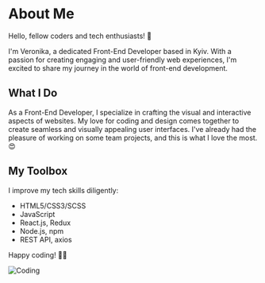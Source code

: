 # About Me

Hello, fellow coders and tech enthusiasts! 👋

I'm Veronika, a dedicated Front-End Developer based in Kyiv. With a passion for creating engaging and user-friendly web experiences, I'm excited to share my journey in the world of front-end development.

## What I Do

As a Front-End Developer, I specialize in crafting the visual and interactive aspects of websites. My love for coding and design comes together to create seamless and visually appealing user interfaces. I've already had the pleasure of working on some team projects, and this is what I love the most.😍

## My Toolbox 

I improve my tech skills diligently:

- HTML5/CSS3/SCSS
- JavaScript
- React.js, Redux
- Node.js, npm
- REST API, axios

Happy coding! 🚀✨

![Coding](https://user-images.githubusercontent.com/74038190/212284087-bbe7e430-757e-4901-90bf-4cd2ce3e1852.gif)
